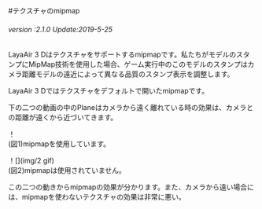 #テクスチャのmipmap

###### *version :2.1.0   Update:2019-5-25*

LayaAir 3 Dはテクスチャをサポートするmipmapです。私たちがモデルのスタンプにMipMap技術を使用した場合、ゲーム実行中のこのモデルのスタンプはカメラ距離モデルの遠近によって異なる品質のスタンプ表示を調整します。

LayaAir 3 Dではテクスチャをデフォルトで開いたmipmapです。

下の二つの動画の中のPlaneはカメラから遠く離れている時の効果は、カメラとの距離が遠くから近づいてきます。

！[](img/1.gif)<br/>(図1)mipmapを使用しています。

！[](img/2 gif)<br/>(図2)mipmapは使用されていません。

この二つの動きからmipmapの効果が分かります。また、カメラから遠い場合には、mipmapを使わないテクスチャの効果は非常に悪い。